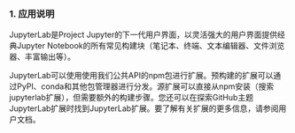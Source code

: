 ### 1. 应用说明

JupyterLab是Project Jupyter的下一代用户界面，以灵活强大的用户界面提供经典Jupyter Notebook的所有常见构建块（笔记本、终端、文本编辑器、文件浏览器、丰富输出等）。

JupyterLab可以使用使用我们公共API的npm包进行扩展。预构建的扩展可以通过PyPI、conda和其他包管理器进行分发。源扩展可以直接从npm安装（搜索jupyterlab扩展），但需要额外的构建步骤。您还可以在探索GitHub主题JupyterLab扩展时找到JupyterLab扩展。要了解有关扩展的更多信息，请参阅用户文档。